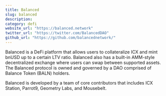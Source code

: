 ```yaml
---
title: Balanced
slug: balanced
description:
category: defi
website_url: "https://balanced.network"
twitter_url: "https://twitter.com/BalancedDAO"
github_url: "https://github.com/balancednetwork/"
---
```


Balanced is a DeFi platform that allows users to collateralize ICX and mint bnUSD up to a certain LTV ratio. Balanced also has a built-in AMM-style decentralized exchange where users can swap between supported assets. The Balanced protocol is owned and governed by a DAO comprised of Balance Token (BALN) holders.

Balanced is developed by a team of core contributors that includes ICX Station, Parrot9, Geometry Labs, and Mousebelt.
